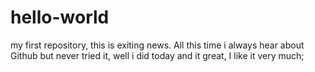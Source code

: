 # hello-world
my first repository, this is exiting news. All this time i always hear about Github but never tried it, well i did today and it great, 
I like it very much;
